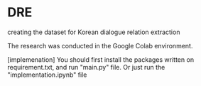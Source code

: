 # DRE
creating the dataset for Korean dialogue relation extraction

The research was conducted in the Google Colab environment.


[implemenation]
You should first install the packages written on requirement.txt, and run "main.py" file.
Or just run the "implementation.ipynb" file
